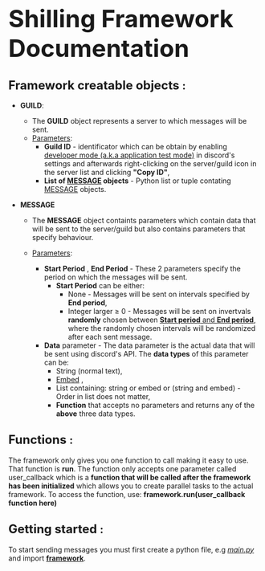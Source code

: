 
# <font size=8>**Shilling Framework Documentation**</font>


## <font size=5> **Framework creatable objects** </font>:

- **GUILD**:
    - The **GUILD** object represents a server to which messages will be sent.
    - <u>Parameters</u>:
        - **Guild ID** - identificator which can be obtain by enabling [developer mode (a.k.a application test mode)](https://discord.com/developers/docs/game-sdk/store) in discord's settings and afterwards right-clicking on the server/guild icon in the server list and clicking **"Copy ID"**,
        - **List of <u>MESSAGE</u> objects** - Python list or tuple contating [MESSAGE](#message) objects.


- **MESSAGE** 
    - The **MESSAGE** object containts parameters which contain data that will be sent to the server/guild but also contains parameters that specify behaviour.
    
    - <u>Parameters</u>:
        - **Start Period** , **End Period** - These 2 parameters specify the period on which the messages will be sent.
            - **Start Period** can be either:
              - None - Messages will be sent on intervals specified by **End period**,
              - Integer larger $\geq$ 0 - Messages will be sent on invertvals **randomly** chosen between **<u>Start period** and **End period</u>**, where the randomly chosen intervals will be randomized after each sent message.
        - **Data** parameter - The data parameter is the actual data that will be sent using discord's API. The **data types** of this parameter can be:
          - String (normal text),
          - [Embed](https://www.quora.com/What-are-embeds-on-Discord) ,
          - List containing: string or embed or (string and embed) - Order in list does not matter,
          - **Function** that accepts no parameters and returns any of the **above** three data types.


## <font size=5> **Functions** </font>:
The framework only gives you one function to call making it easy to use.
That function is **run**. The function only accepts one parameter  called user_callback which is a **function that will be called after the framework has been initialized** which allows you to create parallel tasks to the actual framework.
To access the function, use: **framework.run(user_callback function here)**


## <font size=5> **Getting started** </font>:
To start sending messages you must first create a python file, e.g <u>*main.py*</u> and import <u>**framework**</u>.
